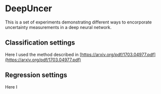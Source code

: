 # DeepUncer
This is a set of experiments demonstrating different ways to encorporate uncertainty measurements in a deep neural network.

## Classification settings
Here I used the method described in  [https://arxiv.org/pdf/1703.04977.pdf](https://arxiv.org/pdf/1703.04977.pdf)

## Regression settings
Here I 


